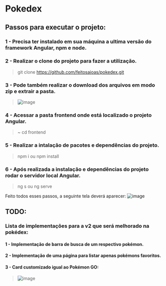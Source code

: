 # Pokedex

## Passos para executar o projeto:

### 1 - Precisa ter instalado em sua máquina a ultima versão do framework Angular, npm e node.
### 2 - Realizar o clone do projeto para fazer a utilização.
> git clone https://github.com/feitosajoas/pokedex.git
### 3 - Pode também realizar o download dos arquivos em modo zip e extrair a pasta.
> ![image](https://user-images.githubusercontent.com/49026950/163847271-d421bccc-43cd-4130-a5fd-8d166c9fc98e.png)
### 4 - Acessar a pasta frontend onde está localizado o projeto Angular.
> ~ cd frontend
### 5 - Realizar a intalação de pacotes e dependências do projeto.
> npm i ou npm install
### 6 - Após realizada a instalação e dependências do projeto rodar o servidor local Angular.
> ng s ou ng serve

Feito todos esses passos, a seguinte tela deverá aparecer:
![image](https://user-images.githubusercontent.com/49026950/163847447-e5376ab3-4647-496f-889b-21d59b78ccbe.png)


## TODO:
### Lista de implementações para a v2 que será melhorado na pokédex:
#### 1 - Implementação de barra de busca de um respectivo pokémon.
#### 2 - Implementação de uma página para listar apenas pokémons favoritos.
#### 3 - Card customizado igual ao Pokémon GO:
> ![image](https://user-images.githubusercontent.com/49026950/163848783-3475e488-0ae6-4ab0-957c-a7bc4f57541a.png)
